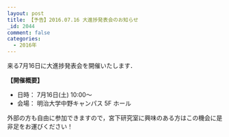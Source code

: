 ```yaml
---
layout: post
title: 【予告】2016.07.16 大進捗発表会のお知らせ
_id: 2044
comment: false
categories:
  - 2016年
---
```


来る7月16日に大進捗発表会を開催いたします．

**【開催概要】**

- 日時： 7月16日(土) 10:00～
- 会場： 明治大学中野キャンパス 5F ホール

外部の方も自由に参加できますので，宮下研究室に興味のある方はこの機会に是非足をお運びください！
